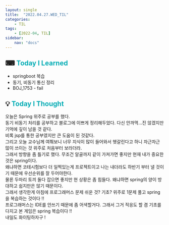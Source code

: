 ```yaml
---
layout: single
title:  "2022.04.27.WED_TIL"
categories: 
    - TIL
tags: 
    - [2022-04, TIL]
sidebar:
    nav: "docs"
---
```



## ⌨ <a style="color:#00adb5">Today I Learned</a>
- springboot 복습
- 동기, 비동기 통신 정리
- BOJ_1753 - fail

## 💡 <a style="color:#00adb5">Today I Thought</a>
오늘은 Spring 위주로 공부를 했다. <br>
동기 비동기 처리를 공부하고 블로그에 이쁘게 정리해두었다. 다신 안까먹...진 않겠지만 기억에 깊이 남을 것 같다.<br>
비록 jsp를 통한 공부였지만 큰 도움이 된 것같다.<br>
그리고 오늘 교수님께 여쭤보니 너무 지식이 많이 들어와서 헷갈린다고 하니 차근차근 많이 쓰이는 것 위주로 처음부터 보라더라.<br>
그래서 방향을 좀 틀기로 했다. 무조건 알골까지 같이 가져가면 좋지만 현재 내가 중요한 것은 spring이다.<br>
왜냐하면 코테시험보다 더 일찍있는게 프로젝트이고 나는 내더라도 하반기 부터 낼 것이기 때문에 우선순위를 잘 두어야한다.<br>
물론 두마리 토끼 둘다 잡으면 좋지만 현 상황은 좀 힘들다. 왜냐하면 spring의 양이 방대하고 쉽지만은 않기 때문이다.<br>
그래서 생각한게 아침에 프로그래머스 문제 쉬운 것? 기초? 위주로 1문제 풀고 spring을 복습하는 것이다 !!<br>
프로그래머스는 IDE를 안쓰기 때문에 좀 어색할거다. 그래서 그거 적응도 할 겸 기초를 다지고 본 게임은 spring 복습이다 !!<br>
내일도 화이팅하자구 !
